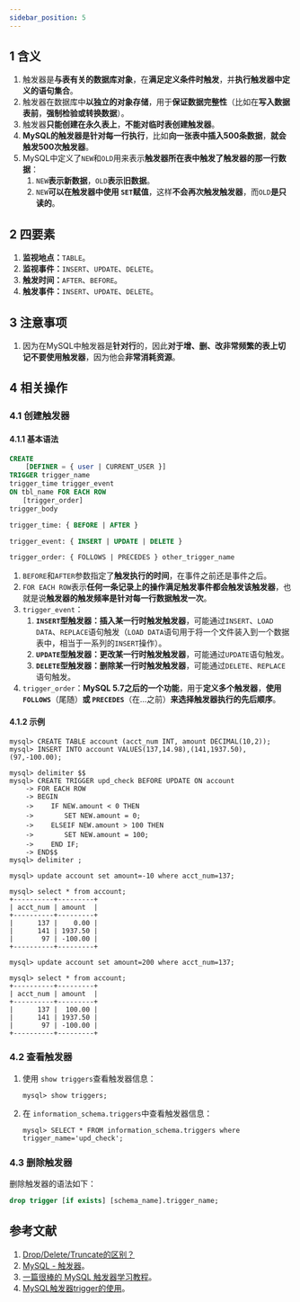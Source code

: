 ```yaml
---
sidebar_position: 5
---
```


## 1 含义

1. 触发器是**与表有关的数据库对象**，在**满足定义条件时触发**，并**执行触发器中定义的语句集合**。
2. 触发器在数据库中**以独立的对象存储**，用于**保证数据完整性**（比如在**写入数据表前**，**强制检验或转换数据**）。
3. 触发器**只能创建在永久表上**，**不能对临时表创建触发器**。
4. **MySQL的触发器是针对每一行执行**，比如**向一张表中插入500条数据**，**就会触发500次触发器**。
5. MySQL中定义了`NEW`和`OLD`用来表示**触发器所在表中触发了触发器的那一行数据**：
   1. `NEW`**表示新数据**，`OLD`**表示旧数据**。
   2. `NEW`**可以在触发器中使用 `SET`赋值**，这样**不会再次触发触发器**，而`OLD`**是只读的**。

## 2 四要素

1. **监视地点：**`TABLE`。
2. **监视事件：**`INSERT`、`UPDATE`、`DELETE`。
3. **触发时间：**`AFTER`、`BEFORE`。
4. **触发事件：**`INSERT`、`UPDATE`、`DELETE`。

## 3 注意事项

1. 因为在MySQL中触发器是**针对行**的，因此**对于增、删、改非常频繁的表上切记不要使用触发器**，因为他会**非常消耗资源**。

## 4 相关操作

### 4.1 创建触发器

#### 4.1.1 基本语法

```sql
CREATE
    [DEFINER = { user | CURRENT_USER }]
TRIGGER trigger_name
trigger_time trigger_event
ON tbl_name FOR EACH ROW
　　[trigger_order]
trigger_body

trigger_time: { BEFORE | AFTER }

trigger_event: { INSERT | UPDATE | DELETE }

trigger_order: { FOLLOWS | PRECEDES } other_trigger_name
```

1. `BEFORE`和`AFTER`参数指定了**触发执行的时间**，在事件之前还是事件之后。
2. `FOR EACH ROW`表示**任何一条记录上的操作满足触发事件都会触发该触发器**，也就是说**触发器的触发频率是针对每一行数据触发一次**。
3. `trigger_event`：
   1. **`INSERT`型触发器：插入某一行时触发触发器**，可能通过`INSERT`、`LOAD DATA`、`REPLACE`语句触发（`LOAD DATA`语句用于将一个文件装入到一个数据表中，相当于一系列的`INSERT`操作）。
   2. **`UPDATE`型触发器：更改某一行时触发触发器**，可能通过`UPDATE`语句触发。
   3. **`DELETE`型触发器：删除某一行时触发触发器**，可能通过`DELETE`、`REPLACE`语句触发。
4. `trigger_order`：**MySQL 5.7之后的一个功能**，用于**定义多个触发器**，**使用 `FOLLOWS`**（尾随）**或 `PRECEDES`**（在...之前）**来选择触发器执行的先后顺序**。

#### 4.1.2 示例

```shell
mysql> CREATE TABLE account (acct_num INT, amount DECIMAL(10,2));
mysql> INSERT INTO account VALUES(137,14.98),(141,1937.50),(97,-100.00);

mysql> delimiter $$
mysql> CREATE TRIGGER upd_check BEFORE UPDATE ON account
    -> FOR EACH ROW
    -> BEGIN
    -> 　　IF NEW.amount < 0 THEN
    -> 　　　　SET NEW.amount = 0;
    -> 　　ELSEIF NEW.amount > 100 THEN
    -> 　　　　SET NEW.amount = 100;
    -> 　　END IF;
    -> END$$
mysql> delimiter ;

mysql> update account set amount=-10 where acct_num=137;

mysql> select * from account;
+----------+---------+
| acct_num | amount  |
+----------+---------+
|      137 |    0.00 |
|      141 | 1937.50 |
|       97 | -100.00 |
+----------+---------+

mysql> update account set amount=200 where acct_num=137;

mysql> select * from account;
+----------+---------+
| acct_num | amount  |
+----------+---------+
|      137 |  100.00 |
|      141 | 1937.50 |
|       97 | -100.00 |
+----------+---------+
```

### 4.2 查看触发器

1. 使用 `show triggers`查看触发器信息：

   ```shell
   mysql> show triggers;
   ```
2. 在 `information_schema.triggers`中查看触发器信息：

   ```shell
   mysql> SELECT * FROM information_schema.triggers where trigger_name='upd_check';
   ```

### 4.3 删除触发器

删除触发器的语法如下：

```sql
drop trigger [if exists] [schema_name].trigger_name;
```

## 参考文献

1. [Drop/Delete/Truncate的区别？](https://github.com/wolverinn/Waking-Up/blob/master/Database.md#DropDeleteTruncate%E7%9A%84%E5%8C%BA%E5%88%AB)
2. [MySQL - 触发器](https://lyonyang.github.io/blogs/03-MySQL/09-MySQL%20-%20%E8%A7%A6%E5%8F%91%E5%99%A8.html)。
3. [一篇很棒的 MySQL 触发器学习教程](https://blog.csdn.net/qq_36396104/article/details/80469997)。
4. [MySQL触发器trigger的使用](https://www.cnblogs.com/geaozhang/p/6819648.html)。
